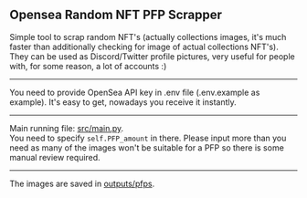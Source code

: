 ## Opensea Random NFT PFP Scrapper

Simple tool to scrap random NFT's (actually collections images, it's much faster than additionally checking for image of actual collections NFT's).  
They can be used as Discord/Twitter profile pictures, very useful for people with, for some reason, a lot of accounts :)

___

You need to provide OpenSea API key in .env file (.env.example as example). It's easy to get, nowadays you receive it instantly.

___

Main running file: [src/main.py](src/main.py).  
You need to specify `self.PFP_amount` in there. Please input more than you need as many of the images won't be
suitable for a PFP so there is some manual review required.  

___

The images are saved in [outputs/pfps](outputs/pfps).

